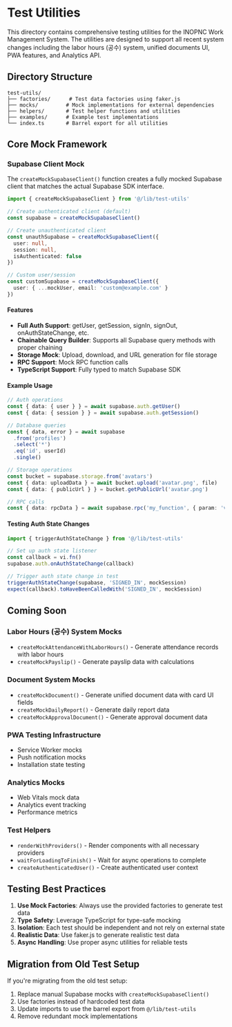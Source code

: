 # Test Utilities

This directory contains comprehensive testing utilities for the INOPNC Work Management System. The utilities are designed to support all recent system changes including the labor hours (공수) system, unified documents UI, PWA features, and Analytics API.

## Directory Structure

```
test-utils/
├── factories/      # Test data factories using faker.js
├── mocks/         # Mock implementations for external dependencies
├── helpers/       # Test helper functions and utilities
├── examples/      # Example test implementations
└── index.ts       # Barrel export for all utilities
```

## Core Mock Framework

### Supabase Client Mock

The `createMockSupabaseClient()` function creates a fully mocked Supabase client that matches the actual Supabase SDK interface.

```typescript
import { createMockSupabaseClient } from '@/lib/test-utils'

// Create authenticated client (default)
const supabase = createMockSupabaseClient()

// Create unauthenticated client
const unauthSupabase = createMockSupabaseClient({
  user: null,
  session: null,
  isAuthenticated: false
})

// Custom user/session
const customSupabase = createMockSupabaseClient({
  user: { ...mockUser, email: 'custom@example.com' }
})
```

#### Features

- **Full Auth Support**: getUser, getSession, signIn, signOut, onAuthStateChange, etc.
- **Chainable Query Builder**: Supports all Supabase query methods with proper chaining
- **Storage Mock**: Upload, download, and URL generation for file storage
- **RPC Support**: Mock RPC function calls
- **TypeScript Support**: Fully typed to match Supabase SDK

#### Example Usage

```typescript
// Auth operations
const { data: { user } } = await supabase.auth.getUser()
const { data: { session } } = await supabase.auth.getSession()

// Database queries
const { data, error } = await supabase
  .from('profiles')
  .select('*')
  .eq('id', userId)
  .single()

// Storage operations
const bucket = supabase.storage.from('avatars')
const { data: uploadData } = await bucket.upload('avatar.png', file)
const { data: { publicUrl } } = bucket.getPublicUrl('avatar.png')

// RPC calls
const { data: rpcData } = await supabase.rpc('my_function', { param: 'value' })
```

#### Testing Auth State Changes

```typescript
import { triggerAuthStateChange } from '@/lib/test-utils'

// Set up auth state listener
const callback = vi.fn()
supabase.auth.onAuthStateChange(callback)

// Trigger auth state change in test
triggerAuthStateChange(supabase, 'SIGNED_IN', mockSession)
expect(callback).toHaveBeenCalledWith('SIGNED_IN', mockSession)
```

## Coming Soon

### Labor Hours (공수) System Mocks
- `createMockAttendanceWithLaborHours()` - Generate attendance records with labor hours
- `createMockPayslip()` - Generate payslip data with calculations

### Document System Mocks
- `createMockDocument()` - Generate unified document data with card UI fields
- `createMockDailyReport()` - Generate daily report data
- `createMockApprovalDocument()` - Generate approval document data

### PWA Testing Infrastructure
- Service Worker mocks
- Push notification mocks
- Installation state testing

### Analytics Mocks
- Web Vitals mock data
- Analytics event tracking
- Performance metrics

### Test Helpers
- `renderWithProviders()` - Render components with all necessary providers
- `waitForLoadingToFinish()` - Wait for async operations to complete
- `createAuthenticatedUser()` - Create authenticated user context

## Testing Best Practices

1. **Use Mock Factories**: Always use the provided factories to generate test data
2. **Type Safety**: Leverage TypeScript for type-safe mocking
3. **Isolation**: Each test should be independent and not rely on external state
4. **Realistic Data**: Use faker.js to generate realistic test data
5. **Async Handling**: Use proper async utilities for reliable tests

## Migration from Old Test Setup

If you're migrating from the old test setup:

1. Replace manual Supabase mocks with `createMockSupabaseClient()`
2. Use factories instead of hardcoded test data
3. Update imports to use the barrel export from `@/lib/test-utils`
4. Remove redundant mock implementations